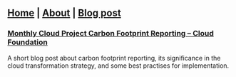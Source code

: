 ## [Home](https://github.com/VijayKrishnanSR/VijayKrishnanSR.github.io/blob/09fc33edb4d767e9ad5682f86c96359bee1c4f57/README.md) | [About]() | [Blog post](docs/Blogpost/README.md)

### [Monthly Cloud Project Carbon Footprint Reporting – Cloud Foundation](https://github.com/VijayKrishnanSR/VijayKrishnanSR.github.io/blob/02b5cfbeddb2ae5a4f2a6834eba23fa0dd7918a8/docs/Blogpost/CarbonFootprintReporting.md)
A short blog post about carbon footprint reporting, its significance in the cloud transformation strategy, and some best practises for implementation.
